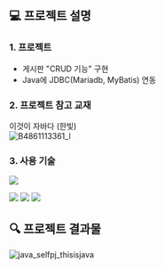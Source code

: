 ## 💻 프로젝트 설명 
### 1. 프로젝트
* 게시판 "CRUD 기능" 구현
* Java에 JDBC(Mariadb, MyBatis) 연동

### 2. 프로젝트 참고 교재
이것이 자바다 (한빛)
</br>
![B4861113361_l](https://github.com/seokeunpark/Personal_Project3-ThisIsJava-/assets/145525099/eb4f0abd-10ec-4eac-9d1c-79e3bb81e582)

### 3. 사용 기술
<img src="https://img.shields.io/badge/IntelliJ IDEA-2F8CBB?style=flat-square&logo=IntelliJ IDEA&logoColor=white"></a>

<img src="https://img.shields.io/badge/Java-007396?style=flat-square&logo=Java&logoColor=white"></a>
<img src="https://img.shields.io/badge/MariaDB-1F305F?style=flat-square&logo=MariaDB&logoColor=white"></a>
<img src="https://img.shields.io/badge/Mybatis-FFFC00?style=flat-square&logo=Mybatis&logoColor=white"/></a>

## 🔍 프로젝트 결과물
![java_selfpj_thisisjava](https://github.com/Kang-YunSik/java_selfpj_thisisjava/assets/145963623/65f6a13a-a51b-4bea-b37f-329b93c2f529) 
